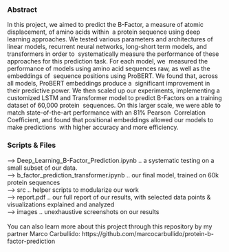 <h3>Abstract</h3>
In this project, we aimed to predict the B-Factor, a measure of atomic displacement, of amino acids within‬
‭ a protein sequence using deep learning approaches. We tested various parameters and architectures of‬
‭ linear models, recurrent neural networks, long-short term models, and transformers in order to‬
‭ systematically measure the performance of these approaches for this prediction task. For each model, we‬
‭ measured the performance of models using amino acid sequences raw, as well as the embeddings of‬
‭ sequence positions using ProBERT. We found that, across all models, ProBERT embeddings produce a‬
‭ significant improvement in their predictive power. We then scaled up our experiments, implementing a‬
‭ customized LSTM and Transformer model to predict B-Factors on a training dataset of 60,000 protein‬
‭ sequences. On this larger scale, we were able to match state-of-the-art performance with an 81% Pearson‬
‭ Correlation Coefficient, and found that positional embeddings allowed our models to make predictions‬
‭ with higher accuracy and more efficiency.


<h3>Scripts & Files</h3>
--> Deep_Learning_B-Factor_Prediction.ipynb .. a systematic testing on a small subset of our data.<br>
--> b_factor_prediction_transformer.ipynb .. our final model, trained on 60k protein sequences<br>
--> src .. helper scripts to modularize our work<br>
--> report.pdf .. our full report of our results, with selected data points & visualizations explained and analyzed<br>
--> images .. unexhaustive screenshots on our results<br><br>
You can also learn more about this project through this repository by my partner Marco Carbullido:
https://github.com/marcocarbullido/protein-b-factor-prediction


‭
